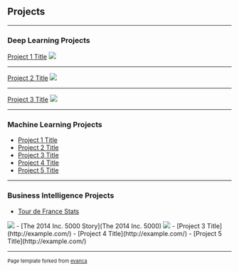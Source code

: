 ## Projects

---

### Deep Learning Projects 

[Project 1 Title](/sample_page)
<img src="images/dummy_thumbnail.jpg?raw=true"/>

---
[Project 2 Title](/pdf/sample_presentation.pdf)
<img src="images/dummy_thumbnail.jpg?raw=true"/>

---
[Project 3 Title](http://example.com/)
<img src="images/dummy_thumbnail.jpg?raw=true"/>

---

### Machine Learning Projects

- [Project 1 Title](http://example.com/)
- [Project 2 Title](http://example.com/)
- [Project 3 Title](http://example.com/)
- [Project 4 Title](http://example.com/)
- [Project 5 Title](http://example.com/)

---

### Business Intelligence Projects

- [Tour de France Stats](https://public.tableau.com/profile/ajinkya4046#!/vizhome/TourdeFrance-Ajinkya/Dashboard1)
<img src="images/dummy_thumbnail.jpg?raw=true"/>
- [The 2014 Inc. 5000 Story](The 2014 Inc. 5000)
<img src="images/dummy_thumbnail.jpg?raw=true"/>
- [Project 3 Title](http://example.com/)
- [Project 4 Title](http://example.com/)
- [Project 5 Title](http://example.com/)


---
<p style="font-size:11px">Page template forked from <a href="https://github.com/evanca/quick-portfolio">evanca</a></p>
<!-- Remove above link if you don't want to attibute -->
